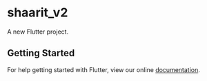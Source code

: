 # shaarit_v2

A new Flutter project.

## Getting Started

For help getting started with Flutter, view our online
[documentation](https://flutter.io/).
